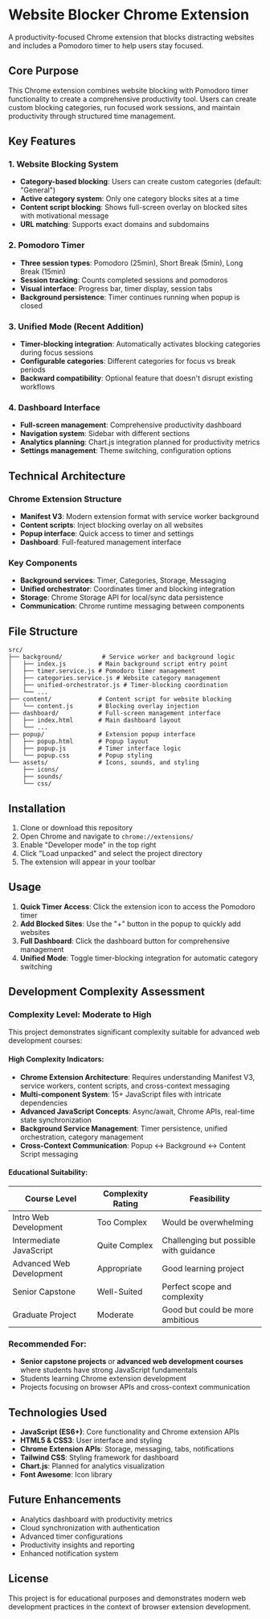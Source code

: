 # Website Blocker Chrome Extension

A productivity-focused Chrome extension that blocks distracting websites and includes a Pomodoro timer to help users stay focused.

## Core Purpose

This Chrome extension combines website blocking with Pomodoro timer functionality to create a comprehensive productivity tool. Users can create custom blocking categories, run focused work sessions, and maintain productivity through structured time management.

## Key Features

### 1. Website Blocking System
- **Category-based blocking**: Users can create custom categories (default: "General") 
- **Active category system**: Only one category blocks sites at a time
- **Content script blocking**: Shows full-screen overlay on blocked sites with motivational message
- **URL matching**: Supports exact domains and subdomains

### 2. Pomodoro Timer
- **Three session types**: Pomodoro (25min), Short Break (5min), Long Break (15min)
- **Session tracking**: Counts completed sessions and pomodoros
- **Visual interface**: Progress bar, timer display, session tabs
- **Background persistence**: Timer continues running when popup is closed

### 3. Unified Mode (Recent Addition)
- **Timer-blocking integration**: Automatically activates blocking categories during focus sessions
- **Configurable categories**: Different categories for focus vs break periods
- **Backward compatibility**: Optional feature that doesn't disrupt existing workflows

### 4. Dashboard Interface
- **Full-screen management**: Comprehensive productivity dashboard
- **Navigation system**: Sidebar with different sections
- **Analytics planning**: Chart.js integration planned for productivity metrics
- **Settings management**: Theme switching, configuration options

## Technical Architecture

### Chrome Extension Structure
- **Manifest V3**: Modern extension format with service worker background
- **Content scripts**: Inject blocking overlay on all websites
- **Popup interface**: Quick access to timer and settings
- **Dashboard**: Full-featured management interface

### Key Components
- **Background services**: Timer, Categories, Storage, Messaging
- **Unified orchestrator**: Coordinates timer and blocking integration
- **Storage**: Chrome Storage API for local/sync data persistence
- **Communication**: Chrome runtime messaging between components

## File Structure

```
src/
├── background/           # Service worker and background logic
│   ├── index.js         # Main background script entry point
│   ├── timer.service.js # Pomodoro timer management
│   ├── categories.service.js # Website category management
│   ├── unified-orchestrator.js # Timer-blocking coordination
│   └── ...
├── content/             # Content script for website blocking
│   └── content.js       # Blocking overlay injection
├── dashboard/           # Full-screen management interface
│   ├── index.html       # Main dashboard layout
│   └── ...
├── popup/               # Extension popup interface
│   ├── popup.html       # Popup layout
│   ├── popup.js         # Timer interface logic
│   └── popup.css        # Popup styling
└── assets/              # Icons, sounds, and styling
    ├── icons/
    ├── sounds/
    └── css/
```

## Installation

1. Clone or download this repository
2. Open Chrome and navigate to `chrome://extensions/`
3. Enable "Developer mode" in the top right
4. Click "Load unpacked" and select the project directory
5. The extension will appear in your toolbar

## Usage

1. **Quick Timer Access**: Click the extension icon to access the Pomodoro timer
2. **Add Blocked Sites**: Use the "+" button in the popup to quickly add websites
3. **Full Dashboard**: Click the dashboard button for comprehensive management
4. **Unified Mode**: Toggle timer-blocking integration for automatic category switching

## Development Complexity Assessment

### Complexity Level: **Moderate to High**

This project demonstrates significant complexity suitable for advanced web development courses:

#### High Complexity Indicators:
- **Chrome Extension Architecture**: Requires understanding Manifest V3, service workers, content scripts, and cross-context messaging
- **Multi-component System**: 15+ JavaScript files with intricate dependencies
- **Advanced JavaScript Concepts**: Async/await, Chrome APIs, real-time state synchronization
- **Background Service Management**: Timer persistence, unified orchestration, category management
- **Cross-Context Communication**: Popup ↔ Background ↔ Content Script messaging

#### Educational Suitability:
| Course Level | Complexity Rating | Feasibility |
|---|---|---|
| Intro Web Development | Too Complex | Would be overwhelming |
| Intermediate JavaScript | Quite Complex | Challenging but possible with guidance |
| Advanced Web Development | Appropriate | Good learning project |
| Senior Capstone | Well-Suited | Perfect scope and complexity |
| Graduate Project | Moderate | Good but could be more ambitious |

### Recommended For:
- **Senior capstone projects** or **advanced web development courses** where students have strong JavaScript fundamentals
- Students learning Chrome extension development
- Projects focusing on browser APIs and cross-context communication

## Technologies Used

- **JavaScript (ES6+)**: Core functionality and Chrome extension APIs
- **HTML5 & CSS3**: User interface and styling
- **Chrome Extension APIs**: Storage, messaging, tabs, notifications
- **Tailwind CSS**: Styling framework for dashboard
- **Chart.js**: Planned for analytics visualization
- **Font Awesome**: Icon library

## Future Enhancements

- Analytics dashboard with productivity metrics
- Cloud synchronization with authentication
- Advanced timer configurations
- Productivity insights and reporting
- Enhanced notification system

## License

This project is for educational purposes and demonstrates modern web development practices in the context of browser extension development.